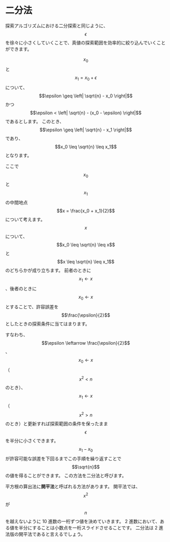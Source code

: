 # 二分法

探索アルゴリズムにおける二分探索と同じように、$$\epsilon$$ を徐々に小さくしていくことで、真値の探索範囲を効率的に絞り込んでいくことができます。

$$x_0$$と$$x_1 = x_0 + \epsilon$$について、$$\epsilon \geq \left| \sqrt{n} - x_0 \right|$$ かつ $$\epsilon < \left| \sqrt{n} - (x_0 - \epsilon) \right|$$であるとします。
このとき、$$\epsilon \geq \left| \sqrt{n} - x_1 \right|$$ であり、 $$x_0 \leq \sqrt{n} \leq x_1$$ となります。

ここで$$x_0$$と$$x_1$$の中間地点$$x = \frac{x_0 + x_1}{2}$$について考えます。
$$x$$について、$$x_0 \leq \sqrt{n} \leq x$$と$$x \leq \sqrt{n} \leq x_1$$のどちらかが成り立ちます。
前者のときに$$x_1 \leftarrow x$$、後者のときに$$x_0 \leftarrow x$$とすることで、許容誤差を$$\frac{\epsilon}{2}$$としたときの探索条件に当てはまります。

すなわち、$$\epsilon \leftarrow \frac{\epsilon}{2}$$、$$x_0 \leftarrow x$$（$$x^2 < n$$のとき）、$$x_1 \leftarrow x$$（$$x^2 > n$$のとき）と更新すれば探索範囲の条件を保ったまま$$\epsilon$$を半分に小さくできます。
$$x_1 - x_0$$が許容可能な誤差を下回るまでこの手順を繰り返すことで$$\sqrt{n}$$の値を得ることができます。
この方法を二分法と呼びます。

平方根の算出法に**開平法**と呼ばれる方法があります。
開平法では、$$x^2$$が$$n$$を越えないように 10 進数の一桁ずつ値を決めていきます。
2 進数において、ある値を半分にすることは小数点を一桁スライドさせることです。
二分法は 2 進法版の開平法であると言えるでしょう。
